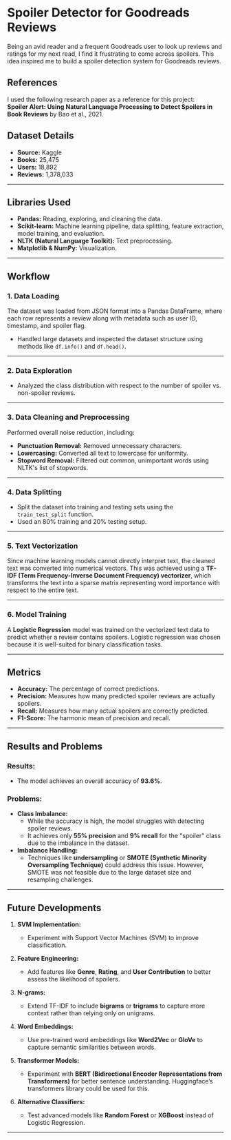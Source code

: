 # Spoiler Detector for Goodreads Reviews

Being an avid reader and a frequent Goodreads user to look up reviews and ratings for my next read, I find it frustrating to come across spoilers. This idea inspired me to build a spoiler detection system for Goodreads reviews.

## References
I used the following research paper as a reference for this project:  
**Spoiler Alert: Using Natural Language Processing to Detect Spoilers in Book Reviews** by Bao et al., 2021.

## Dataset Details
- **Source:** Kaggle  
- **Books:** 25,475  
- **Users:** 18,892  
- **Reviews:** 1,378,033  

---

## Libraries Used
- **Pandas:** Reading, exploring, and cleaning the data.  
- **Scikit-learn:** Machine learning pipeline, data splitting, feature extraction, model training, and evaluation.  
- **NLTK (Natural Language Toolkit):** Text preprocessing.  
- **Matplotlib & NumPy:** Visualization.  

---

## Workflow

### 1. Data Loading
The dataset was loaded from JSON format into a Pandas DataFrame, where each row represents a review along with metadata such as user ID, timestamp, and spoiler flag.  
- Handled large datasets and inspected the dataset structure using methods like `df.info()` and `df.head()`.

---

### 2. Data Exploration
- Analyzed the class distribution with respect to the number of spoiler vs. non-spoiler reviews.

---

### 3. Data Cleaning and Preprocessing
Performed overall noise reduction, including:  
- **Punctuation Removal:** Removed unnecessary characters.  
- **Lowercasing:** Converted all text to lowercase for uniformity.  
- **Stopword Removal:** Filtered out common, unimportant words using NLTK's list of stopwords.  

---

### 4. Data Splitting
- Split the dataset into training and testing sets using the `train_test_split` function.  
- Used an 80% training and 20% testing setup.

---

### 5. Text Vectorization
Since machine learning models cannot directly interpret text, the cleaned text was converted into numerical vectors. This was achieved using a **TF-IDF (Term Frequency-Inverse Document Frequency) vectorizer**, which transforms the text into a sparse matrix representing word importance with respect to the entire text.

---

### 6. Model Training
A **Logistic Regression** model was trained on the vectorized text data to predict whether a review contains spoilers. Logistic regression was chosen because it is well-suited for binary classification tasks.

---

## Metrics
- **Accuracy:** The percentage of correct predictions.  
- **Precision:** Measures how many predicted spoiler reviews are actually spoilers.  
- **Recall:** Measures how many actual spoilers are correctly predicted.  
- **F1-Score:** The harmonic mean of precision and recall.  

---

## Results and Problems

### Results:
- The model achieves an overall accuracy of **93.6%**.  

### Problems:
- **Class Imbalance:**  
   - While the accuracy is high, the model struggles with detecting spoiler reviews.  
   - It achieves only **55% precision** and **9% recall** for the "spoiler" class due to the imbalance in the dataset.  
- **Imbalance Handling:**  
   - Techniques like **undersampling** or **SMOTE (Synthetic Minority Oversampling Technique)** could address this issue. However, SMOTE was not feasible due to the large dataset size and resampling challenges.

---

## Future Developments

1. **SVM Implementation:**  
   - Experiment with Support Vector Machines (SVM) to improve classification.
   
2. **Feature Engineering:**  
   - Add features like **Genre**, **Rating**, and **User Contribution** to better assess the likelihood of spoilers.

3. **N-grams:**  
   - Extend TF-IDF to include **bigrams** or **trigrams** to capture more context rather than relying only on unigrams.

4. **Word Embeddings:**  
   - Use pre-trained word embeddings like **Word2Vec** or **GloVe** to capture semantic similarities between words.

5. **Transformer Models:**  
   - Experiment with **BERT (Bidirectional Encoder Representations from Transformers)** for better sentence understanding. Huggingface’s transformers library could be used for this.

6. **Alternative Classifiers:**  
   - Test advanced models like **Random Forest** or **XGBoost** instead of Logistic Regression.

---
